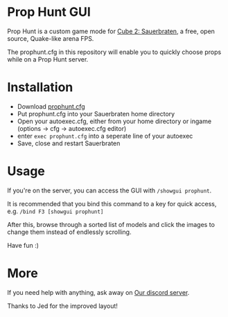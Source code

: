 # Prop Hunt GUI

Prop Hunt is a custom game mode for [Cube 2: Sauerbraten](http://sauerbraten.org/), a free, open source, Quake-like arena FPS.

The prophunt.cfg in this repository will enable you to quickly choose props while on a Prop Hunt server.

# Installation

- Download [prophunt.cfg](https://github.com/benzomatic/prop-hunt-gui/releases/latest)
- Put prophunt.cfg into your Sauerbraten home directory
- Open your autoexec.cfg, either from your home directory or ingame (options -> cfg -> autoexec.cfg editor)
- enter `exec prophunt.cfg` into a seperate line of your autoexec
- Save, close and restart Sauerbraten

# Usage

If you're on the server, you can access the GUI with ```/showgui prophunt```.

It is recommended that you bind this command to a key for quick access, e.g. ```/bind F3 [showgui prophunt]```

After this, browse through a sorted list of models and click the images to change them instead of endlessly scrolling.

Have fun :)

# More

If you need help with anything, ask away on [Our discord server](https://discord.gg/EmPEA2xJqQ).

Thanks to Jed for the improved layout!
